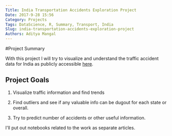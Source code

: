 ```yaml
---
Title: India Transportation Accidents Exploration Project
Date: 2017-9-28 15:56
Category: Projects
Tags: DataScience, R, Summary, Transport, India
Slug: india-transportation-accidents-exploration-project
Authors: Aditya Mangal
---
```


#Project Summary

With this project I will try to visualize and understand the traffic accident data for India as publicly accessible [here](https://data.gov.in/). 

## Project Goals

1. Visualize traffic information and find trends

2. Find outliers and see if any valuable info can be dugout for each state or overall.

3. Try to predict number of accidents or other useful information.

I'll put out notebooks related to the work as separate articles.
